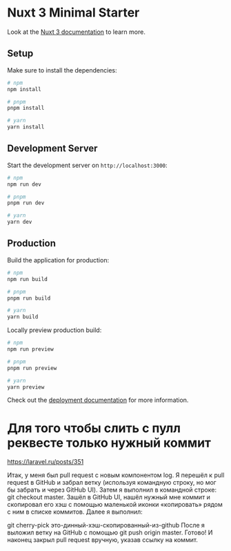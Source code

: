 # Nuxt 3 Minimal Starter

Look at the [Nuxt 3 documentation](https://nuxt.com/docs/getting-started/introduction) to learn more.

## Setup

Make sure to install the dependencies:

```bash
# npm
npm install

# pnpm
pnpm install

# yarn
yarn install
```

## Development Server

Start the development server on `http://localhost:3000`:

```bash
# npm
npm run dev

# pnpm
pnpm run dev

# yarn
yarn dev
```

## Production

Build the application for production:

```bash
# npm
npm run build

# pnpm
pnpm run build

# yarn
yarn build
```

Locally preview production build:

```bash
# npm
npm run preview

# pnpm
pnpm run preview

# yarn
yarn preview
```

Check out the [deployment documentation](https://nuxt.com/docs/getting-started/deployment) for more information.

# Для того чтобы слить с пулл реквесте только нужный коммит

https://laravel.ru/posts/351

Итак, у меня был pull request с новым компонентом log. Я перешёл к pull request в GitHub и забрал ветку (используя командную строку, но мог бы забрать и через GitHub UI).
Затем я выполнил в командной строке: git checkout master. Зашёл в GitHub UI, нашёл нужный мне коммит и скопировал его хэш с помощью маленькой иконки «копировать» рядом с ним в списке коммитов. Далее я выполнил:

git cherry-pick это-динный-хэш-скопированный-из-github
После я выложил ветку на GitHub с помощью git push origin master. Готово! И наконец закрыл pull request вручную, указав ссылку на коммит.

